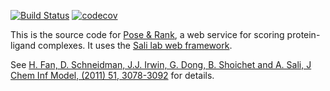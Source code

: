 [![Build Status](https://github.com/salilab/ligscore/workflows/build/badge.svg?branch=master)](https://github.com/salilab/ligscore/actions?query=workflow%3Abuild)
[![codecov](https://codecov.io/gh/salilab/ligscore/branch/master/graph/badge.svg)](https://codecov.io/gh/salilab/ligscore)

This is the source code for [Pose & Rank](https://salilab.org/ligscore/), a web
service for scoring protein-ligand complexes. It uses
the [Sali lab web framework](https://github.com/salilab/saliweb/).

See [H. Fan, D. Schneidman, J.J. Irwin, G. Dong, B. Shoichet and A. Sali, J Chem Inf Model, (2011) 51, 3078-3092](https://www.ncbi.nlm.nih.gov/pubmed/22014038) for details.
